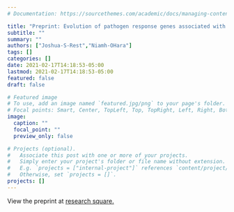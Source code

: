 ```yaml
---
# Documentation: https://sourcethemes.com/academic/docs/managing-content/

title: "Preprint: Evolution of pathogen response genes associated with increased disease susceptibility during adaptation to an extreme drought in a Brassica rapa plant population"
subtitle: ""
summary: ""
authors: ["Joshua-S-Rest","Niamh-OHara"]
tags: []
categories: []
date: 2021-02-17T14:18:53-05:00
lastmod: 2021-02-17T14:18:53-05:00
featured: false
draft: false

# Featured image
# To use, add an image named `featured.jpg/png` to your page's folder.
# Focal points: Smart, Center, TopLeft, Top, TopRight, Left, Right, BottomLeft, Bottom, BottomRight.
image:
  caption: ""
  focal_point: ""
  preview_only: false

# Projects (optional).
#   Associate this post with one or more of your projects.
#   Simply enter your project's folder or file name without extension.
#   E.g. `projects = ["internal-project"]` references `content/project/deep-learning/index.md`.
#   Otherwise, set `projects = []`.
projects: []
---
```

View the preprint at <a href="https://www.researchsquare.com/article/rs-6913/v3">research square.</a>